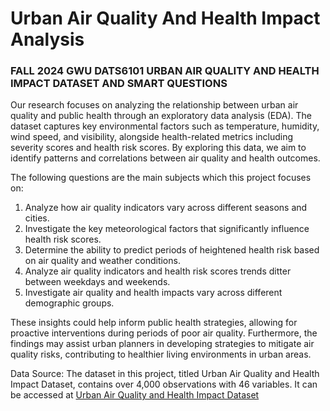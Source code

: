 # Urban Air Quality And Health Impact Analysis


### FALL 2024 GWU **__DATS6101__** URBAN AIR QUALITY AND HEALTH IMPACT DATASET AND SMART QUESTIONS

Our research focuses on analyzing the relationship between urban air quality and public health through an exploratory data analysis (EDA). The dataset captures key environmental factors such as temperature, humidity, wind speed, and visibility, alongside health-related metrics including severity scores and health risk scores. By exploring this data, we aim to identify patterns and correlations between air quality and health outcomes.

The following questions are the main subjects which this project focuses on:
   1)	Analyze how air quality indicators vary across different seasons and cities.
   2)	Investigate the key meteorological factors that significantly influence health risk scores.
   3)	Determine the ability to predict periods of heightened health risk based on air quality and weather conditions.
   4)	Analyze air quality indicators and health risk scores trends ditter between weekdays and weekends.
   5)	Investigate air quality and health impacts vary across different demographic groups.

These insights could help inform public health strategies, allowing for proactive interventions during periods of poor air quality. Furthermore, the findings may assist urban planners in developing strategies to mitigate air quality risks, contributing to healthier living environments in urban areas.

Data Source: The dataset in this project, titled Urban Air Quality and Health Impact Dataset, contains over 4,000 observations with 46 variables. It can be accessed at [Urban Air Quality and Health Impact Dataset](https://www.kaggle.com/datasets/abdullah0a/urban-air-quality-and-health-impact-dataset)

